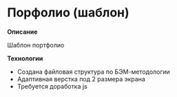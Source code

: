 # Порфолио (шаблон)

**Описание**

Шаблон портфолио

**Технологии**

* Создана файловая структура по БЭМ-методологии
* Адаптивная верстка под 2 размера экрана
* Требуется доработка js
